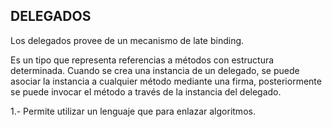 ## DELEGADOS

Los delegados provee de un mecanismo de late binding. 

Es un tipo que representa referencias a métodos con estructura determinada. Cuando se crea una instancia de un delegado, se puede asociar la instancia a cualquier método mediante una firma, posteriormente se puede invocar el método  a través de la instancia del delegado.  

1.- Permite utilizar un lenguaje que para enlazar algoritmos.  



 